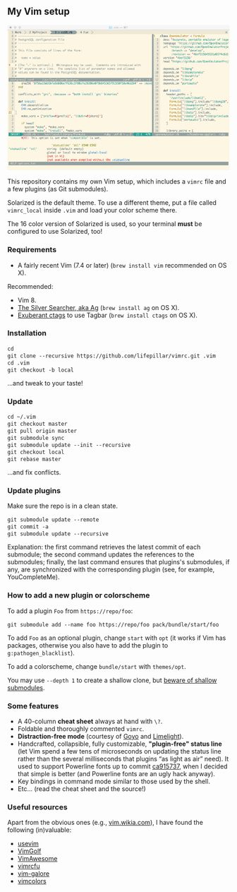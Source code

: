 ## My Vim setup

![Solarized Light](screenshot.png)

This repository contains my own Vim setup, which includes a `vimrc` file and
a few plugins (as Git submodules).

Solarized is the default theme. To use a different theme, put a file called
`vimrc_local` inside `.vim` and load your color scheme there.

The 16 color version of Solarized is used, so your terminal **must** be
configured to use Solarized, too!

### Requirements

- A fairly recent Vim (7.4 or later) (`brew install vim` recommended on OS X).

Recommended:

- Vim 8.
- [The Silver Searcher, aka Ag](https://github.com/ggreer/the_silver_searcher)
  (`brew install ag` on OS X).
- [Exuberant ctags](http://ctags.sourceforge.net) to use Tagbar (`brew install ctags` on OS X).

### Installation

    cd
    git clone --recursive https://github.com/lifepillar/vimrc.git .vim
    cd .vim
    git checkout -b local

…and tweak to your taste!

### Update

    cd ~/.vim
    git checkout master
    git pull origin master
    git submodule sync
    git submodule update --init --recursive
    git checkout local
    git rebase master

…and fix conflicts.

### Update plugins

Make sure the repo is in a clean state.

    git submodule update --remote
    git commit -a
    git submodule update --recursive

Explanation: the first command retrieves the latest commit of each submodule;
the second command updates the references to the submodules; finally, the
last command ensures that plugins's submodules, if any, are synchronized with
the corresponding plugin (see, for example, YouCompleteMe).

### How to add a new plugin or colorscheme

To add a plugin `Foo` from `https://repo/foo`:

    git submodule add --name foo https://repo/foo pack/bundle/start/foo

To add `Foo` as an optional plugin, change `start` with `opt` (it works if Vim
has packages, otherwise you also have to add the plugin to
`g:pathogen_blacklist`).

To add a colorscheme, change `bundle/start` with `themes/opt`.

You may use `--depth 1` to create a shallow clone, but [beware of shallow
submodules](http://stackoverflow.com/questions/27188899/shallow-clone-with-submodules-in-git-how-to-use-pointed-commits-and-not-latest).

###  Some features

- A 40-column **cheat sheet** always at hand with `\?`.
- Foldable and thoroughly commented `vimrc`.
- **Distraction-free mode** (courtesy of
  [Goyo](https://github.com/junegunn/goyo.vim) and
  [Limelight](https://github.com/junegunn/limelight.vim)).
- Handcrafted, collapsible, fully customizable, **"plugin-free" status line**
  (let Vim spend a few tens of microseconds on updating the status line rather
  than the several milliseconds that plugins “as light as air” need). It used to
  support Powerline fonts up to commit
  [ca915737](https://github.com/lifepillar/vimrc/commit/ca9157376be876b030e5306adf38efd7093b870a),
  when I decided that simple is better (and Powerline fonts are an ugly hack
  anyway).
- Key bindings in command mode similar to those used by the shell.
- Etc... (read the cheat sheet and the source!)

### Useful resources

Apart from the obvious ones (e.g., [vim.wikia.com](http://vim.wikia.com)), I
have found the following (in)valuable:

- [usevim](http://usevim.com/)
- [VimGolf](http://vimgolf.com)
- [VimAwesome](http://vimawesome.com)
- [vimrcfu](http://vimrcfu.com)
- [vim-galore](https://github.com/mhinz/vim-galore)
- [vimcolors](http://vimcolors.com)

